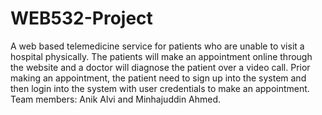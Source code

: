 # WEB532-Project
A web based telemedicine service for patients who are unable to visit a hospital physically. 
The patients will make an appointment online through the website and a doctor will diagnose the patient over a video call. Prior making an appointment, the patient need to sign up into the system and then login into the system with user credentials to make an appointment.
Team members: Anik Alvi and Minhajuddin Ahmed.
